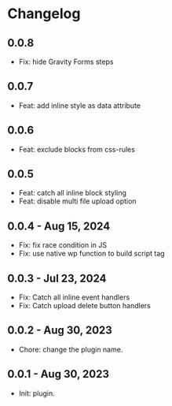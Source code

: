 # Changelog

## 0.0.8

- Fix: hide Gravity Forms steps

## 0.0.7

- Feat: add inline style as data attribute

## 0.0.6

- Feat: exclude blocks from css-rules

## 0.0.5

- Feat: catch all inline block styling
- Feat: disable multi file upload option

## 0.0.4 - Aug 15, 2024

- Fix: fix race condition in JS
- Fix: use native wp function to build script tag

## 0.0.3 - Jul 23, 2024

- Fix: Catch all inline event handlers
- Fix: Catch upload delete button handlers

## 0.0.2 - Aug 30, 2023

- Chore: change the plugin name.

## 0.0.1 - Aug 30, 2023

- Init: plugin.
  